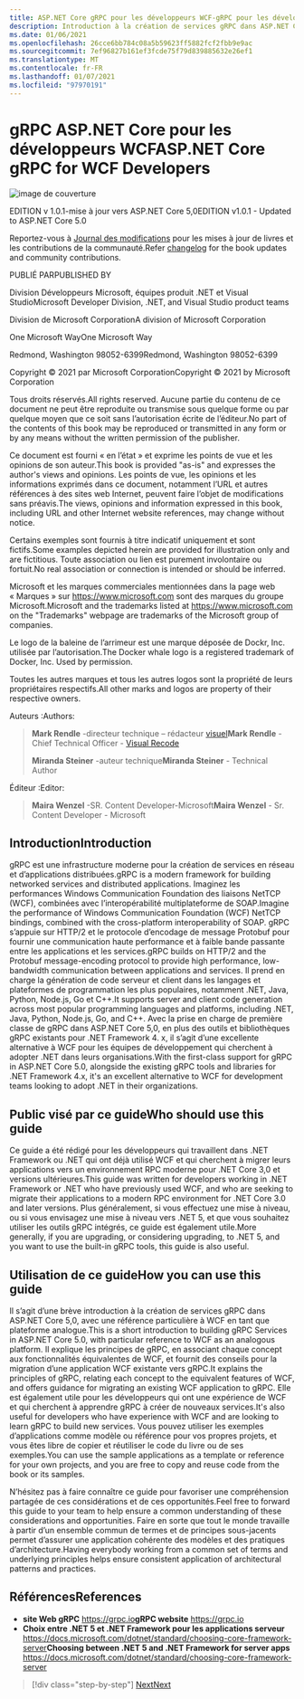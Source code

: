```yaml
---
title: ASP.NET Core gRPC pour les développeurs WCF-gRPC pour les développeurs WCF
description: Introduction à la création de services gRPC dans ASP.NET Core 5,0 pour les développeurs WCF
ms.date: 01/06/2021
ms.openlocfilehash: 26cce6bb784c08a5b59623ff5882fcf2fbb9e9ac
ms.sourcegitcommit: 7ef96827b161ef3fcde75f79d839885632e26ef1
ms.translationtype: MT
ms.contentlocale: fr-FR
ms.lasthandoff: 01/07/2021
ms.locfileid: "97970191"
---
```

# <a name="aspnet-core-grpc-for-wcf-developers"></a><span data-ttu-id="b4e4f-103">gRPC ASP.NET Core pour les développeurs WCF</span><span class="sxs-lookup"><span data-stu-id="b4e4f-103">ASP.NET Core gRPC for WCF Developers</span></span>

![image de couverture](./media/cover.png)

<span data-ttu-id="b4e4f-105">EDITION v 1.0.1-mise à jour vers ASP.NET Core 5,0</span><span class="sxs-lookup"><span data-stu-id="b4e4f-105">EDITION v1.0.1 - Updated to ASP.NET Core 5.0</span></span>

<span data-ttu-id="b4e4f-106">Reportez-vous à [Journal des modifications](https://aka.ms/grpc-ebook-changelog) pour les mises à jour de livres et les contributions de la communauté.</span><span class="sxs-lookup"><span data-stu-id="b4e4f-106">Refer [changelog](https://aka.ms/grpc-ebook-changelog) for the book updates and community contributions.</span></span>

<span data-ttu-id="b4e4f-107">PUBLIÉ PAR</span><span class="sxs-lookup"><span data-stu-id="b4e4f-107">PUBLISHED BY</span></span>

<span data-ttu-id="b4e4f-108">Division Développeurs Microsoft, équipes produit .NET et Visual Studio</span><span class="sxs-lookup"><span data-stu-id="b4e4f-108">Microsoft Developer Division, .NET, and Visual Studio product teams</span></span>

<span data-ttu-id="b4e4f-109">Division de Microsoft Corporation</span><span class="sxs-lookup"><span data-stu-id="b4e4f-109">A division of Microsoft Corporation</span></span>

<span data-ttu-id="b4e4f-110">One Microsoft Way</span><span class="sxs-lookup"><span data-stu-id="b4e4f-110">One Microsoft Way</span></span>

<span data-ttu-id="b4e4f-111">Redmond, Washington 98052-6399</span><span class="sxs-lookup"><span data-stu-id="b4e4f-111">Redmond, Washington 98052-6399</span></span>

<span data-ttu-id="b4e4f-112">Copyright © 2021 par Microsoft Corporation</span><span class="sxs-lookup"><span data-stu-id="b4e4f-112">Copyright © 2021 by Microsoft Corporation</span></span>

<span data-ttu-id="b4e4f-113">Tous droits réservés.</span><span class="sxs-lookup"><span data-stu-id="b4e4f-113">All rights reserved.</span></span> <span data-ttu-id="b4e4f-114">Aucune partie du contenu de ce document ne peut être reproduite ou transmise sous quelque forme ou par quelque moyen que ce soit sans l’autorisation écrite de l’éditeur.</span><span class="sxs-lookup"><span data-stu-id="b4e4f-114">No part of the contents of this book may be reproduced or transmitted in any form or by any means without the written permission of the publisher.</span></span>

<span data-ttu-id="b4e4f-115">Ce document est fourni « en l’état » et exprime les points de vue et les opinions de son auteur.</span><span class="sxs-lookup"><span data-stu-id="b4e4f-115">This book is provided "as-is" and expresses the author's views and opinions.</span></span> <span data-ttu-id="b4e4f-116">Les points de vue, les opinions et les informations exprimés dans ce document, notamment l’URL et autres références à des sites web Internet, peuvent faire l’objet de modifications sans préavis.</span><span class="sxs-lookup"><span data-stu-id="b4e4f-116">The views, opinions and information expressed in this book, including URL and other Internet website references, may change without notice.</span></span>

<span data-ttu-id="b4e4f-117"> Certains exemples sont fournis à titre indicatif uniquement et sont fictifs.</span><span class="sxs-lookup"><span data-stu-id="b4e4f-117">Some examples depicted herein are provided for illustration only and are fictitious.</span></span> <span data-ttu-id="b4e4f-118">Toute association ou lien est purement involontaire ou fortuit.</span><span class="sxs-lookup"><span data-stu-id="b4e4f-118">No real association or connection is intended or should be inferred.</span></span>

<span data-ttu-id="b4e4f-119">Microsoft et les marques commerciales mentionnées dans la page web « Marques » sur <https://www.microsoft.com> sont des marques du groupe Microsoft.</span><span class="sxs-lookup"><span data-stu-id="b4e4f-119">Microsoft and the trademarks listed at <https://www.microsoft.com> on the "Trademarks" webpage are trademarks of the Microsoft group of companies.</span></span>

<span data-ttu-id="b4e4f-120">Le logo de la baleine de l’arrimeur est une marque déposée de Dockr, Inc. utilisée par l’autorisation.</span><span class="sxs-lookup"><span data-stu-id="b4e4f-120">The Docker whale logo is a registered trademark of Docker, Inc. Used by permission.</span></span>

<span data-ttu-id="b4e4f-121">Toutes les autres marques et tous les autres logos sont la propriété de leurs propriétaires respectifs.</span><span class="sxs-lookup"><span data-stu-id="b4e4f-121">All other marks and logos are property of their respective owners.</span></span>

<span data-ttu-id="b4e4f-122">Auteurs :</span><span class="sxs-lookup"><span data-stu-id="b4e4f-122">Authors:</span></span>

> <span data-ttu-id="b4e4f-123">**Mark Rendle** -directeur technique – rédacteur [visuel](https://visualrecode.com)</span><span class="sxs-lookup"><span data-stu-id="b4e4f-123">**Mark Rendle** - Chief Technical Officer - [Visual Recode](https://visualrecode.com)</span></span>
>
> <span data-ttu-id="b4e4f-124">**Miranda Steiner** -auteur technique</span><span class="sxs-lookup"><span data-stu-id="b4e4f-124">**Miranda Steiner** - Technical Author</span></span>

<span data-ttu-id="b4e4f-125">Éditeur :</span><span class="sxs-lookup"><span data-stu-id="b4e4f-125">Editor:</span></span>

> <span data-ttu-id="b4e4f-126">**Maira Wenzel** -SR. Content Developer-Microsoft</span><span class="sxs-lookup"><span data-stu-id="b4e4f-126">**Maira Wenzel** - Sr. Content Developer - Microsoft</span></span>

## <a name="introduction"></a><span data-ttu-id="b4e4f-127">Introduction</span><span class="sxs-lookup"><span data-stu-id="b4e4f-127">Introduction</span></span>

<span data-ttu-id="b4e4f-128">gRPC est une infrastructure moderne pour la création de services en réseau et d’applications distribuées.</span><span class="sxs-lookup"><span data-stu-id="b4e4f-128">gRPC is a modern framework for building networked services and distributed applications.</span></span> <span data-ttu-id="b4e4f-129">Imaginez les performances Windows Communication Foundation des liaisons NetTCP (WCF), combinées avec l’interopérabilité multiplateforme de SOAP.</span><span class="sxs-lookup"><span data-stu-id="b4e4f-129">Imagine the performance of Windows Communication Foundation (WCF) NetTCP bindings, combined with the cross-platform interoperability of SOAP.</span></span> <span data-ttu-id="b4e4f-130">gRPC s’appuie sur HTTP/2 et le protocole d’encodage de message Protobuf pour fournir une communication haute performance et à faible bande passante entre les applications et les services.</span><span class="sxs-lookup"><span data-stu-id="b4e4f-130">gRPC builds on HTTP/2 and the Protobuf message-encoding protocol to provide high performance, low-bandwidth communication between applications and services.</span></span> <span data-ttu-id="b4e4f-131">Il prend en charge la génération de code serveur et client dans les langages et plateformes de programmation les plus populaires, notamment .NET, Java, Python, Node.js, Go et C++.</span><span class="sxs-lookup"><span data-stu-id="b4e4f-131">It supports server and client code generation across most popular programming languages and platforms, including .NET, Java, Python, Node.js, Go, and C++.</span></span> <span data-ttu-id="b4e4f-132">Avec la prise en charge de première classe de gRPC dans ASP.NET Core 5,0, en plus des outils et bibliothèques gRPC existants pour .NET Framework 4. x, il s’agit d’une excellente alternative à WCF pour les équipes de développement qui cherchent à adopter .NET dans leurs organisations.</span><span class="sxs-lookup"><span data-stu-id="b4e4f-132">With the first-class support for gRPC in ASP.NET Core 5.0, alongside the existing gRPC tools and libraries for .NET Framework 4.x, it's an excellent alternative to WCF for development teams looking to adopt .NET in their organizations.</span></span>

## <a name="who-should-use-this-guide"></a><span data-ttu-id="b4e4f-133">Public visé par ce guide</span><span class="sxs-lookup"><span data-stu-id="b4e4f-133">Who should use this guide</span></span>

<span data-ttu-id="b4e4f-134">Ce guide a été rédigé pour les développeurs qui travaillent dans .NET Framework ou .NET qui ont déjà utilisé WCF et qui cherchent à migrer leurs applications vers un environnement RPC moderne pour .NET Core 3,0 et versions ultérieures.</span><span class="sxs-lookup"><span data-stu-id="b4e4f-134">This guide was written for developers working in .NET Framework or .NET who have previously used WCF, and who are seeking to migrate their applications to a modern RPC environment for .NET Core 3.0 and later versions.</span></span> <span data-ttu-id="b4e4f-135">Plus généralement, si vous effectuez une mise à niveau, ou si vous envisagez une mise à niveau vers .NET 5, et que vous souhaitez utiliser les outils gRPC intégrés, ce guide est également utile.</span><span class="sxs-lookup"><span data-stu-id="b4e4f-135">More generally, if you are upgrading, or considering upgrading, to .NET 5, and you want to use the built-in gRPC tools, this guide is also useful.</span></span>

## <a name="how-you-can-use-this-guide"></a><span data-ttu-id="b4e4f-136">Utilisation de ce guide</span><span class="sxs-lookup"><span data-stu-id="b4e4f-136">How you can use this guide</span></span>

<span data-ttu-id="b4e4f-137">Il s’agit d’une brève introduction à la création de services gRPC dans ASP.NET Core 5,0, avec une référence particulière à WCF en tant que plateforme analogue.</span><span class="sxs-lookup"><span data-stu-id="b4e4f-137">This is a short introduction to building gRPC Services in ASP.NET Core 5.0, with particular reference to WCF as an analogous platform.</span></span> <span data-ttu-id="b4e4f-138">Il explique les principes de gRPC, en associant chaque concept aux fonctionnalités équivalentes de WCF, et fournit des conseils pour la migration d’une application WCF existante vers gRPC.</span><span class="sxs-lookup"><span data-stu-id="b4e4f-138">It explains the principles of gRPC, relating each concept to the equivalent features of WCF, and offers guidance for migrating an existing WCF application to gRPC.</span></span> <span data-ttu-id="b4e4f-139">Elle est également utile pour les développeurs qui ont une expérience de WCF et qui cherchent à apprendre gRPC à créer de nouveaux services.</span><span class="sxs-lookup"><span data-stu-id="b4e4f-139">It's also useful for developers who have experience with WCF and are looking to learn gRPC to build new services.</span></span> <span data-ttu-id="b4e4f-140">Vous pouvez utiliser les exemples d’applications comme modèle ou référence pour vos propres projets, et vous êtes libre de copier et réutiliser le code du livre ou de ses exemples.</span><span class="sxs-lookup"><span data-stu-id="b4e4f-140">You can use the sample applications as a template or reference for your own projects, and you are free to copy and reuse code from the book or its samples.</span></span>

<span data-ttu-id="b4e4f-141">N’hésitez pas à faire connaître ce guide pour favoriser une compréhension partagée de ces considérations et de ces opportunités.</span><span class="sxs-lookup"><span data-stu-id="b4e4f-141">Feel free to forward this guide to your team to help ensure a common understanding of these considerations and opportunities.</span></span> <span data-ttu-id="b4e4f-142">Faire en sorte que tout le monde travaille à partir d’un ensemble commun de termes et de principes sous-jacents permet d’assurer une application cohérente des modèles et des pratiques d’architecture.</span><span class="sxs-lookup"><span data-stu-id="b4e4f-142">Having everybody working from a common set of terms and underlying principles helps ensure consistent application of architectural patterns and practices.</span></span>

## <a name="references"></a><span data-ttu-id="b4e4f-143">Références</span><span class="sxs-lookup"><span data-stu-id="b4e4f-143">References</span></span>

- <span data-ttu-id="b4e4f-144">**site Web gRPC**
  <https://grpc.io></span><span class="sxs-lookup"><span data-stu-id="b4e4f-144">**gRPC website**
<https://grpc.io></span></span>
- <span data-ttu-id="b4e4f-145">**Choix entre .NET 5 et .NET Framework pour les applications serveur**
  <https://docs.microsoft.com/dotnet/standard/choosing-core-framework-server></span><span class="sxs-lookup"><span data-stu-id="b4e4f-145">**Choosing between .NET 5 and .NET Framework for server apps**
<https://docs.microsoft.com/dotnet/standard/choosing-core-framework-server></span></span>

>[!div class="step-by-step"]
>[<span data-ttu-id="b4e4f-146">Next</span><span class="sxs-lookup"><span data-stu-id="b4e4f-146">Next</span></span>](introduction.md)
